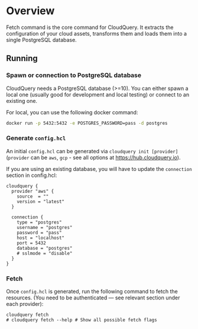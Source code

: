 # Overview

Fetch command is the core command for CloudQuery. It extracts the configuration of your cloud assets, transforms them and loads them into a single PostgreSQL database.

## Running

### Spawn or connection to PostgreSQL database

CloudQuery needs a PostgreSQL database (>=10). You can either spawn a local one (usually good for development and local testing)
or connect to an existing one.

For local, you can use the following docker command:

```bash
docker run -p 5432:5432 -e POSTGRES_PASSWORD=pass -d postgres
```

### Generate `config.hcl`

An initial `config.hcl` can be generated via `cloudquery init [provider]` (`provider` can be `aws`, `gcp` - see all options at <https://hub.cloudquery.io>).

If you are using an existing database, you will have to update the `connection` section
in config.hcl:

```hcl
cloudquery {
  provider "aws" {
    source  = ""
    version = "latest"
  }

  connection {
    type = "postgres"
    username = "postgres"
    password = "pass"
    host = "localhost"
    port = 5432
    database = "postgres"
    # sslmode = "disable"
  }
}
```

### Fetch

Once `config.hcl` is generated, run the following command to fetch the resources. \(You need to be authenticated — see relevant section under each provider\):

```text
cloudquery fetch
# cloudquery fetch --help # Show all possible fetch flags
```
